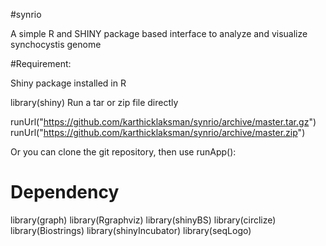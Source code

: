 #synrio

A simple R and SHINY package based interface to analyze and visualize synchocystis genome

#Requirement:

Shiny package installed in R

library(shiny)
Run a tar or zip file directly

runUrl("https://github.com/karthicklaksman/synrio/archive/master.tar.gz") runUrl("https://github.com/karthicklaksman/synrio/archive/master.zip")

Or you can clone the git repository, then use runApp():

# Dependency

library(graph)
library(Rgraphviz)
library(shinyBS)
library(circlize)
library(Biostrings)
library(shinyIncubator)
library(seqLogo)
